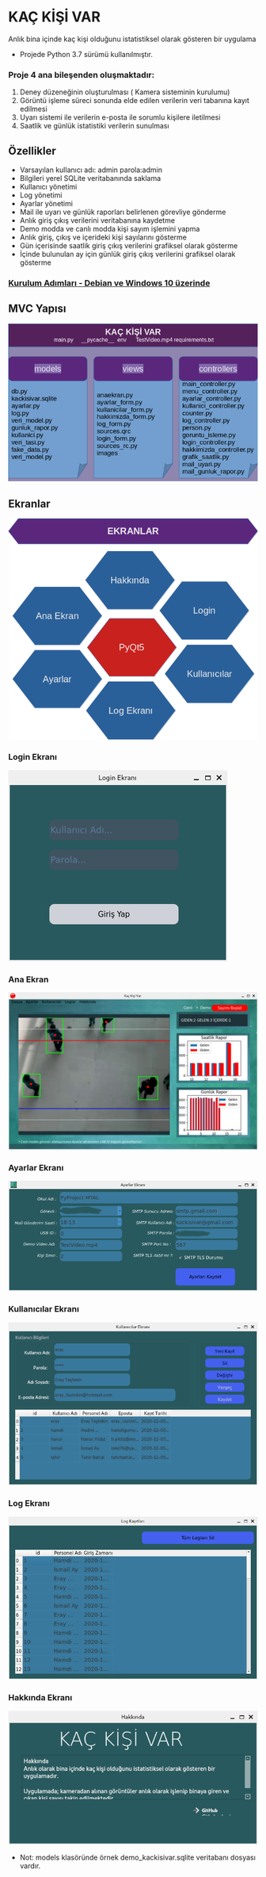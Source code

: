 # KAÇ KİŞİ VAR
Anlık bina içinde kaç kişi olduğunu istatistiksel olarak gösteren bir uygulama
* Projede Python 3.7 sürümü kullanılmıştır.

### Proje 4 ana bileşenden oluşmaktadır:

1. Deney düzeneğinin oluşturulması ( Kamera sisteminin kurulumu)
2. Görüntü işleme süreci sonunda elde edilen verilerin veri tabanına kayıt edilmesi
3. Uyarı sistemi ile verilerin e-posta ile sorumlu kişilere iletilmesi
4. Saatlik ve günlük istatistiki verilerin sunulması

## Özellikler

* Varsayılan kullanıcı adı: admin parola:admin
* Bilgileri yerel SQLite veritabanında saklama
* Kullanıcı yönetimi
* Log yönetimi
* Ayarlar yönetimi
* Mail ile uyarı ve günlük raporları belirlenen görevliye gönderme
* Anlık giriş çıkış verilerini veritabanına kaydetme
* Demo modda ve canlı modda kişi sayım işlemini yapma
* Anlık giriş, çıkış ve içerideki kişi sayılarını gösterme
* Gün içerisinde saatlik giriş çıkış verilerini grafiksel olarak gösterme
* İçinde bulunulan ay için günlük giriş çıkış verilerini grafiksel olarak gösterme

### [Kurulum Adımları - Debian ve Windows 10 üzerinde](KURULUM.md "KURULUM")

## MVC Yapısı

![Kaç Kişi Var](gorseller/mvc.png)

## Ekranlar

![Ekranlar](gorseller/ekranlar.png)

### Login Ekranı

![Login Ekranı](gorseller/login_ekrani.png)

### Ana Ekran

![Ana Ekran](gorseller/ana_ekran.png)

### Ayarlar Ekranı

![Ayarlar Ekranı](gorseller/ayarlar_ekrani.png)

### Kullanıcılar Ekranı

![Kullanıcılar Ekranı](gorseller/kullanicilar_ekrani.png)

### Log Ekranı

![Log Ekranı](gorseller/log_ekrani.png)

### Hakkında Ekranı

![Hakkında Ekranı](gorseller/hakkinda_ekrani.png)

* Not: models klasöründe örnek demo_kackisivar.sqlite veritabanı dosyası vardır.
